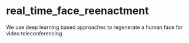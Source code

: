 # real_time_face_reenactment
We use deep learning based approaches to regenerate a human face for video teleconferencing
